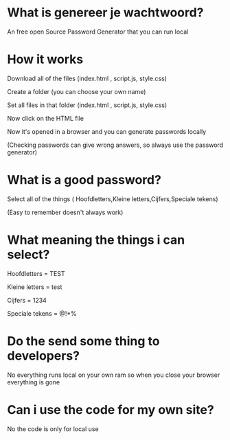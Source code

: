 # What is genereer je wachtwoord?
An free open Source Password Generator that you can run local 
# How it works
Download all of the files (index.html , script.js, style.css)

Create a folder (you can choose your own name)

Set all files in that folder  (index.html , script.js, style.css)

Now click on the HTML file

Now it's opened in a browser and you can generate passwords locally

(Checking passwords can give wrong answers, so always use the password generator)

# What is a good password?
Select all of the things ( Hoofdletters,Kleine letters,Cijfers,Speciale tekens)

(Easy to remember doesn't always work)
# What meaning the things i can select?
Hoofdletters = TEST

Kleine letters = test

Cijfers = 1234

Speciale tekens = @!*%

# Do the send some thing to developers?
No everything runs local on your own ram so when you close your browser everything is gone
# Can i use the code for my own site?
No the code is only for local use



